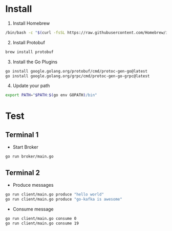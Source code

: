 # Install
1. Install Homebrew
```bash
/bin/bash -c "$(curl -fsSL https://raw.githubusercontent.com/Homebrew/install/HEAD/install.sh)"
```

2. Install Protobuf
```bash
brew install protobuf
```

3. Install the Go Plugins
```bash
go install google.golang.org/protobuf/cmd/protoc-gen-go@latest
go install google.golang.org/grpc/cmd/protoc-gen-go-grpc@latest
```

4. Update your path
```bash
export PATH="$PATH:$(go env GOPATH)/bin"
```

# Test
## Terminal 1
- Start Broker
```bash
go run broker/main.go
```
## Terminal 2
- Produce messages
```bash
go run client/main.go produce "hello world"
go run client/main.go produce "go-kafka is awesome"
```
- Consume message
```bash
go run client/main.go consume 0
go run client/main.go consume 19
```